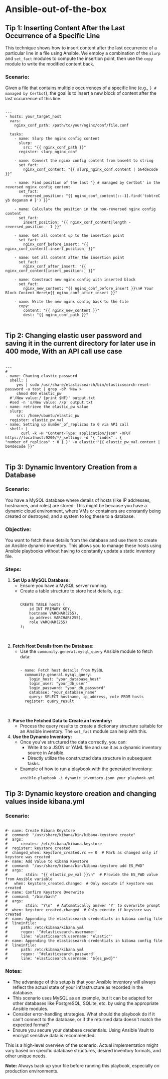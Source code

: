 # Ansible-out-of-the-box
<!DOCTYPE html>

<h2>Tip 1: Inserting Content After the Last Occurrence of a Specific Line</h2>
<p>This technique shows how to insert content after the last occurrence of a particular line in a file using Ansible. We employ a combination of the <code>slurp</code> and <code>set_fact</code> modules to compute the insertion point, then use the <code>copy</code> module to write the modified content back.</p>

<h3>Scenario:</h3>
<p>Given a file that contains multiple occurrences of a specific line (e.g., <code>} # managed by Certbot</code>), the goal is to insert a new block of content after the last occurrence of this line.</p>

<pre>
<code>
---
- hosts: your_target_host
  vars:
    nginx_conf_path: /path/to/your/nginx/conf/file.conf

  tasks:
    - name: Slurp the nginx config content
      slurp:
        src: "{{ nginx_conf_path }}"
      register: slurp_nginx_conf

    - name: Convert the nginx config content from base64 to string
      set_fact:
        nginx_conf_content: "{{ slurp_nginx_conf.content | b64decode }}"

    - name: Find position of the last '} # managed by Certbot' in the reversed nginx config content
      set_fact:
        reversed_position: "{{ nginx_conf_content[::-1].find('tobtreC yb deganam # }') }}"

    - name: Calculate the position in the non-reversed nginx config content
      set_fact:
        insert_position: "{{ nginx_conf_content|length - reversed_position - 1 }}"

    - name: Get all content up to the insertion point
      set_fact:
        nginx_conf_before_insert: "{{ nginx_conf_content[:insert_position] }}"

    - name: Get all content after the insertion point
      set_fact:
        nginx_conf_after_insert: "{{ nginx_conf_content[insert_position:] }}"

    - name: Construct new nginx config with inserted block
      set_fact:
        nginx_new_content: "{{ nginx_conf_before_insert }}\n# Your Block Content Here\n{{ nginx_conf_after_insert }}"

    - name: Write the new nginx config back to the file
      copy:
        content: "{{ nginx_new_content }}"
        dest: "{{ nginx_conf_path }}"
</code>
</pre>
<h2> Tip 2:  Changing elastic user password and saving it in the current directory for later use in 400 mode, With an API call use case  </h1>
<pre>
<code>
---
#
- name: Chaning elastic password
  shell: |
     yes | sudo /usr/share/elasticsearch/bin/elasticsearch-reset-password -u test | grep -oP 'New >
     chmod 400 elastic_pw
  #'/New value:/ {print $NF}' output.txt
  #sed -n 's/New value: //p' output.txt
- name: retrieve the elastic_pw value
  slurp:
     src: /home/ubuntu/elastic_pw
  register: elastic_pw_val
- name: Setting up number_of_replicas to 0 via API call
  shell: |
       curl -k -H "Content-Type: application/json" -XPUT https://localhost:9200/*/_settings -d '{ "index" : { "number_of_replicas" : 0 } }' -u elastic:"{{ elastic_pw_val.content | b64decode }}"
</code>
</pre>

<h2>Tip 3: Dynamic Inventory Creation from a Database</h2>
<h3>Scenario:</h3>
You have a MySQL database where details of hosts (like IP addresses, hostnames, and roles) are stored. This might be because you have a dynamic cloud environment, where VMs or containers are constantly being created or destroyed, and a system to log these to a database.
</p>

<h3>Objective:</h3>
<p>
You want to fetch these details from the database and use them to create an Ansible dynamic inventory. This allows you to manage these hosts using Ansible playbooks without having to constantly update a static inventory file.
</p>

<h3>Steps:</h3>

<ol>
    <li><strong>Set Up a MySQL Database:</strong>
        <ul>
            <li>Ensure you have a MySQL server running.</li>
            <li>Create a table structure to store host details, e.g.:
            <pre>
<code>
CREATE TABLE hosts (
    id INT PRIMARY KEY,
    hostname VARCHAR(255),
    ip_address VARCHAR(255),
    role VARCHAR(255)
);
</code>
            </pre>
            </li>
        </ul>
    </li>

  <li><strong>Fetch Host Details from the Database:</strong>
        <ul>
            <li>Use the <code>community.general.mysql_query</code> Ansible module to fetch data:
            <pre>
<code>
- name: Fetch host details from MySQL
  community.general.mysql_query:
    login_host: "your_database_host"
    login_user: "your_db_user"
    login_password: "your_db_password"
    database: "your_database_name"
    query: SELECT hostname, ip_address, role FROM hosts
  register: query_result
</code>
            </pre>
            </li>
        </ul>
    </li>

   <li><strong>Parse the Fetched Data to Create an Inventory:</strong>
        <ul>
            <li>Process the query results to create a dictionary structure suitable for an Ansible inventory. The <code>set_fact</code> module can help with this.</li>
        </ul>
    </li>

  <li><strong>Use the Dynamic Inventory:</strong>
        <ul>
            <li>Once you've structured the data correctly, you can:
                <ul>
                    <li>Write it to a JSON or YAML file and use it as a dynamic inventory source in Ansible.</li>
                    <li>Directly utilize the constructed data structure in subsequent tasks.</li>
                </ul>
            </li>
            <li>Example of how to run a playbook with the generated inventory:
            <pre><code>ansible-playbook -i dynamic_inventory.json your_playbook.yml</code></pre>
            </li>
        </ul>
    </li>
</ol>
<h2>Tip 3: Dynamic keystore creation and changing values inside kibana.yml </h2>
<h3>Scenario: </h3>
<code>
#- name: Create Kibana Keystore
#  command: "/usr/share/kibana/bin/kibana-keystore create"
#  args:
#      creates: /etc/kibana/kibana.keystore
#  register: keystore_created
#  changed_when: keystore_created.rc == 0  # Mark as changed only if keystore was created
#- name: Add Value to Kibana Keystore
#  command: "/usr/share/kibana/bin/kibana-keystore add ES_PWD"
#  args:
#        stdin: "{{ elastic_pw_val }}\n"  # Provide the ES_PWD value from Ansible variable
#   when: keystore_created.changed  # Only execute if keystore was created
#- name: Confirm Keystore Overwrite
#  command: "/bin/bash"
#  args:
#        stdin: "Y\n"  # Automatically answer 'Y' to overwrite prompt
#  when: keystore_created.changed  # Only execute if keystore was created
#- name: Appending the elasticsearch credentials in kibana config file
#  lineinfile:
#      path: /etc/kibana/kibana.yml
#      regex: '^#elasticsearch.username:'
#      line: 'elasticsearch.username: "elastic"'
#- name: Appending the elasticsearch credentials in kibana config file
#  lineinfile:
#      path: /etc/kibana/kibana.yml
#      regex: '^#elasticsearch.password'
#      line: 'elasticsearch.username: "${es_pwd}"'
</code>

<h3>Notes:</h3>
<ul>
    <li>The advantage of this setup is that your Ansible inventory will always reflect the actual state of your infrastructure as recorded in the database.</li>
    <li>This scenario uses MySQL as an example, but it can be adapted for other databases like PostgreSQL, SQLite, etc. by using the appropriate Ansible modules.</li>
    <li>Consider error-handling strategies. What should the playbook do if it can't connect to the database, or if the returned data doesn't match the expected format?</li>
    <li>Ensure you secure your database credentials. Using Ansible Vault to encrypt sensitive data is recommended.</li>
</ul>

<p>This is a high-level overview of the scenario. Actual implementation might vary based on specific database structures, desired inventory formats, and other unique needs.</p>


<p><strong>Note:</strong> Always back up your file before running this playbook, especially on production environments.</p>
